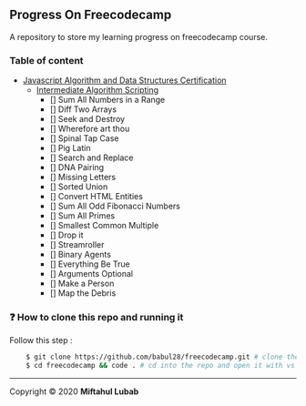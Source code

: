 ## Progress On Freecodecamp

A repository to store my learning progress on freecodecamp course.

### Table of content

- [Javascript Algorithm and Data Structures Certification](https://www.freecodecamp.org/learn/javascript-algorithms-and-data-structures/basic-javascript/)
  - [Intermediate Algorithm Scripting]()
    - [] Sum All Numbers in a Range
    - [] Diff Two Arrays
    - [] Seek and Destroy
    - [] Wherefore art thou
    - [] Spinal Tap Case
    - [] Pig Latin
    - [] Search and Replace
    - [] DNA Pairing
    - [] Missing Letters
    - [] Sorted Union
    - [] Convert HTML Entities
    - [] Sum All Odd Fibonacci Numbers
    - [] Sum All Primes
    - [] Smallest Common Multiple
    - [] Drop it
    - [] Streamroller
    - [] Binary Agents
    - [] Everything Be True
    - [] Arguments Optional
    - [] Make a Person
    - [] Map the Debris

### ❓ How to clone this repo and running it

Follow this step :

```bash
    $ git clone https://github.com/babul28/freecodecamp.git # clone the repo
    $ cd freecodecamp && code . # cd into the repo and open it with vs code
```

---

Copyright © 2020 **Miftahul Lubab**
